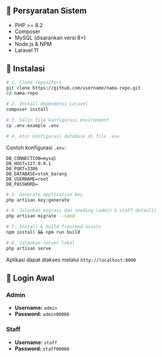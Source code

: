 ## 🔧 Persyaratan Sistem

* PHP >= 8.2
* Composer
* MySQL (disarankan versi 8+)
* Node.js & NPM
* Laravel 11

## 🚀 Instalasi

```bash
# 1. Clone repositori
git clone https://github.com/username/nama-repo.git
cd nama-repo

# 2. Install dependensi Laravel
composer install

# 3. Salin file konfigurasi environment
cp .env.example .env

# 4. Atur konfigurasi database di file .env
```

Contoh konfigurasi `.env`:

```
DB_CONNECTION=mysql
DB_HOST=127.0.0.1
DB_PORT=3306
DB_DATABASE=stok_barang
DB_USERNAME=root
DB_PASSWORD=
```

```bash
# 5. Generate application key
php artisan key:generate

# 6. Jalankan migrasi dan seeding (admin & staff default)
php artisan migrate --seed

# 7. Install & build frontend assets
npm install && npm run build

# 8. Jalankan server lokal
php artisan serve
```

Aplikasi dapat diakses melalui `http://localhost:8000`

## 🔐 Login Awal

### Admin

* **Username:** `admin`
* **Password:** `admin00000`

### Staff

* **Username:** `staff`
* **Password:** `staff00000`



